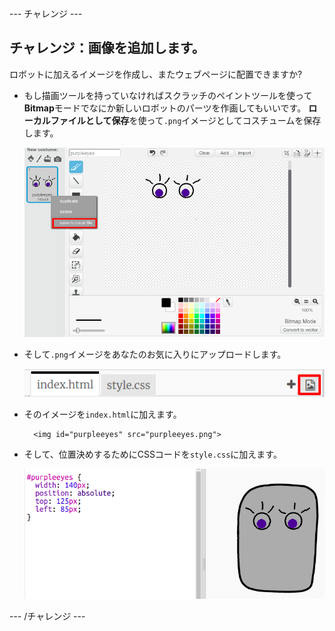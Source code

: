 \--- チャレンジ \---

## チャレンジ：画像を追加します。

ロボットに加えるイメージを作成し、またウェブページに配置できますか?

+ もし描画ツールを持っていなければスクラッチのペイントツールを使って**Bitmap**モードでなにか新しいロボットのパーツを作画してもいいです。 **ローカルファイルとして保存**を使って`.png`イメージとしてコスチュームを保存します。
    
    ![スクリーンショット](images/robot-scratch-paint.png)

+ そして`.png`イメージをあなたのお気に入りにアップロードします。
    
    ![スクリーンショット](images/robot-image-add.png)

+ そのイメージを`index.html`に加えます。
    
        <img id="purpleeyes" src="purpleeyes.png">
        

+ そして、位置決めするためにCSSコードを`style.css`に加えます。
    
    ![スクリーンショット](images/robot-use-purple-eyes.png)

\--- /チャレンジ \---